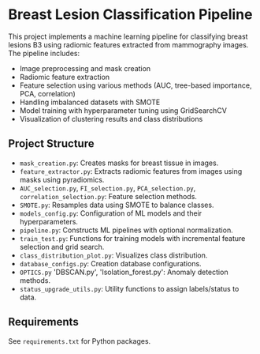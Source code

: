 # Breast Lesion Classification Pipeline

This project implements a machine learning pipeline for classifying breast lesions B3 using radiomic features extracted from mammography images. The pipeline includes:

- Image preprocessing and mask creation
- Radiomic feature extraction
- Feature selection using various methods (AUC, tree-based importance, PCA, correlation)
- Handling imbalanced datasets with SMOTE
- Model training with hyperparameter tuning using GridSearchCV
- Visualization of clustering results and class distributions

## Project Structure

- `mask_creation.py`: Creates masks for breast tissue in images.
- `feature_extractor.py`: Extracts radiomic features from images using masks using pyradiomics.
- `AUC_selection.py`, `FI_selection.py`, `PCA_selection.py`, `correlation_selection.py`: Feature selection methods.
- `SMOTE.py`: Resamples data using SMOTE to balance classes.
- `models_config.py`: Configuration of ML models and their hyperparameters.
- `pipeline.py`: Constructs ML pipelines with optional normalization.
- `train_test.py`: Functions for training models with incremental feature selection and grid search.
- `class_distribution_plot.py`: Visualizes class distribution.
- `database_configs.py`: Creation database configurations.
- `OPTICS.py` 'DBSCAN.py', 'Isolation_forest.py': Anomaly detection methods.
- `status_upgrade_utils.py`: Utility functions to assign labels/status to data.

## Requirements

See `requirements.txt` for Python packages.




